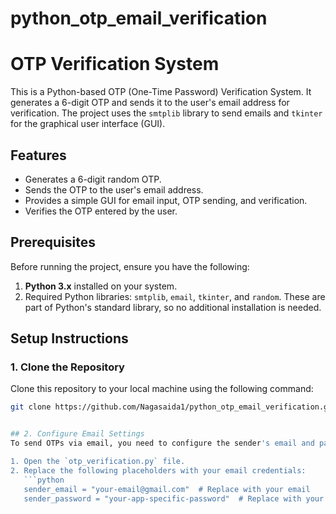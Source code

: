 # python_otp_email_verification


# OTP Verification System

This is a Python-based OTP (One-Time Password) Verification System. It generates a 6-digit OTP and sends it to the user's email address for verification. The project uses the `smtplib` library to send emails and `tkinter` for the graphical user interface (GUI).

## Features
- Generates a 6-digit random OTP.
- Sends the OTP to the user's email address.
- Provides a simple GUI for email input, OTP sending, and verification.
- Verifies the OTP entered by the user.

## Prerequisites
Before running the project, ensure you have the following:
1. **Python 3.x** installed on your system.
2. Required Python libraries: `smtplib`, `email`, `tkinter`, and `random`. These are part of Python's standard library, so no additional installation is needed.

## Setup Instructions

### 1. Clone the Repository
Clone this repository to your local machine using the following command:
```bash
git clone https://github.com/Nagasaida1/python_otp_email_verification.git


## 2. Configure Email Settings
To send OTPs via email, you need to configure the sender's email and password in the `send_otp` function in the code.

1. Open the `otp_verification.py` file.
2. Replace the following placeholders with your email credentials:
   ```python
   sender_email = "your-email@gmail.com"  # Replace with your email
   sender_password = "your-app-specific-password"  # Replace with your app-specific password
